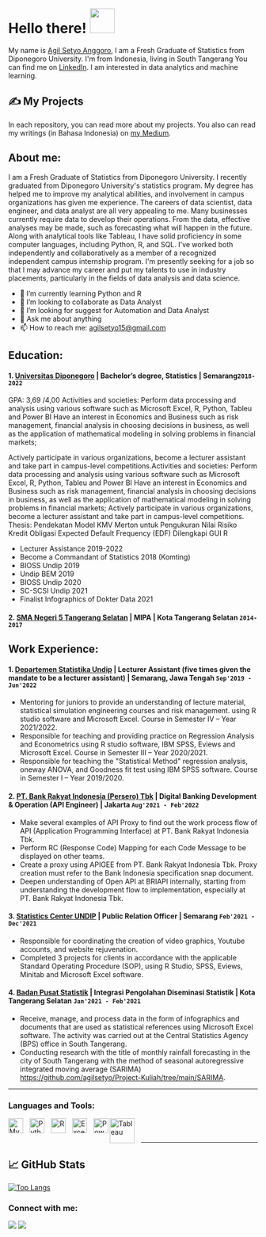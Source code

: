 # Hello there! <img src="https://raw.githubusercontent.com/MartinHeinz/MartinHeinz/master/wave.gif" width="50px">
My name is [Agil Setyo Anggoro](https://agilsetyo.github.io/), I am a Fresh Graduate of Statistics from Diponegoro University. I'm from Indonesia, living in South Tangerang You can find me on [LinkedIn](https://www.linkedin.com/in/agilsetyoanggoro/).
I am interested in data analytics and machine learning.

## &#x270d; My Projects
In each repository, you can read more about my projects. You also can read my writings (in Bahasa Indonesia) on [my Medium](https://medium.com/@agilsetyo).

## About me:

I am a Fresh Graduate of Statistics from Diponegoro University. I recently graduated from Diponegoro University's statistics program. My degree has helped me to improve my analytical abilities, and involvement in campus organizations has given me experience. The careers of data scientist, data engineer, and data analyst are all very appealing to me. Many businesses currently require data to develop their operations. From the data, effective analyses may be made, such as forecasting what will happen in the future. Along with analytical tools like Tableau, I have solid proficiency in some computer languages, including Python, R, and SQL. I've worked both independently and collaboratively as a member of a recognized independent campus internship program. I'm presently seeking for a job so that I may advance my career and put my talents to use in industry placements, particularly in the fields of data analysis and data science.
- 🌱 I’m currently learning Python and R
- 👯 I’m looking to collaborate as Data Analyst
- 🤔 I’m looking for suggest for Automation and Data Analyst
- 💬 Ask me about anything
- 📫 How to reach me: agilsetyo15@gmail.com

## Education:

#### 1. [Universitas Diponegoro](https://www.undip.ac.id/) | Bachelor’s degree, Statistics | Semarang`2018-2022`
GPA: 3,69 /4,00
Activities and societies: Perform data processing and analysis using various software such as Microsoft Excel, R, Python, Tableu and Power BI
Have an interest in Economics and Business such as risk management, financial analysis in choosing decisions in business, as well as the application of mathematical modeling in solving problems in financial markets;

Actively participate in various organizations, become a lecturer assistant and take part in campus-level competitions.Activities and societies: Perform data processing and analysis using various software such as Microsoft Excel, R, Python, Tableu and Power BI Have an interest in Economics and Business such as risk management, financial analysis in choosing decisions in business, as well as the application of mathematical modeling in solving problems in financial markets; Actively participate in various organizations, become a lecturer assistant and take part in campus-level competitions.
Thesis: Pendekatan Model KMV Merton untuk Pengukuran Nilai Risiko Kredit Obligasi Expected Default Frequency (EDF) Dilengkapi GUI R

- Lecturer Assistance 2019-2022
- Become a Commandant of Statistics 2018 (Komting)
- BIOSS Undip 2019
- Undip BEM 2019
- BIOSS Undip 2020
- SC-SCSI Undip 2021
- Finalist Infographics of Dokter Data 2021

 #### 2. [SMA Negeri 5 Tangerang Selatan](https://www.sman5kotatangsel.sch.id/) | MIPA | Kota Tangerang Selatan `2014-2017`

## Work Experience:

#### 1. [Departemen Statistika Undip](https://stat.fsm.undip.ac.id/v1/) | Lecturer Assistant (five times given the mandate to be a lecturer assistant) | Semarang, Jawa Tengah `Sep'2019 - Jun'2022`
  - Mentoring for juniors to provide an understanding of lecture material, statistical simulation engineering courses and risk management. using R studio software and Microsoft Excel. Course in Semester IV – Year 2021/2022. 
  - Responsible for teaching and providing practice on Regression Analysis and Econometrics using R studio software, IBM SPSS, Eviews and Microsoft Excel. Course in Semester III – Year 2020/2021. 
  - Responsible for teaching the "Statistical Method" regression analysis, oneway ANOVA, and Goodness fit test using IBM SPSS software. Course in Semester I – Year 2019/2020.

#### 2. [PT. Bank Rakyat Indonesia (Persero) Tbk](https://bri.co.id/) | Digital Banking Development & Operation (API Engineer) | Jakarta `Aug'2021 - Feb'2022`
   - Make several examples of API Proxy to find out the work process flow of API (Application Programming Interface) at PT. Bank Rakyat Indonesia Tbk.
   - Perform RC (Response Code) Mapping for each Code Message to be displayed on other teams.
   - Create a proxy using APIGEE from PT. Bank Rakyat Indonesia Tbk. Proxy creation must refer to the Bank Indonesia specification snap document.
   - Deepen understanding of Open API at BRIAPI internally, starting from understanding the development flow to implementation, especially at PT. Bank Rakyat Indonesia Tbk.
#### 3. [Statistics Center UNDIP](https://scundip.org/) | Public Relation Officer | Semarang `Feb'2021 - Dec'2021`
   - Responsible for coordinating the creation of video graphics, Youtube accounts, and website rejuvenation.
   - Completed 3 projects for clients in accordance with the applicable Standard Operating Procedure (SOP), using R Studio, SPSS, Eviews, Minitab and Microsoft Excel software.
#### 4. [Badan Pusat Statistik](https://tangselkota.bps.go.id/) | Integrasi Pengolahan Diseminasi Statistik | Kota Tangerang Selatan `Jan'2021 - Feb'2021`
   - Receive, manage, and process data in the form of infographics and documents that are used as statistical references using
Microsoft Excel software. The activity was carried out at the Central Statistics Agency (BPS) office in South Tangerang.
   - Conducting research with the title of monthly rainfall forecasting in the city of South Tangerang with the method of seasonal
autoregressive integrated moving average (SARIMA) https://github.com/agilsetyo/Project-Kuliah/tree/main/SARIMA.
---

### Languages and Tools:

[<img align="left" alt="MySQL" width="30px" src="https://cdn.jsdelivr.net/gh/devicons/devicon/icons/mysql/mysql-original.svg" style="padding-right:10px;" />][webdev]
[<img align="left" alt="Python" width="30px" src="https://upload.wikimedia.org/wikipedia/commons/thumb/c/c3/Python-logo-notext.svg/110px-Python-logo-notext.svg.png?20100317150552" style="padding-right:10px;" />][webdev]
[<img align="left" alt="R" width="30px" src="https://cdn.icon-icons.com/icons2/277/PNG/512/RStudio_30177.png" style="padding-right:10px;" />][webdev]
[<img align="left" alt="Excel" width="30px" src="https://is2-ssl.mzstatic.com/image/thumb/Purple126/v4/a8/fd/5a/a8fd5a84-c6f1-355f-3b9f-6e86598efaa3/XCEL.png/1200x630bb.png" style="padding-right:10px;" />][webdev]
[<img align="left" alt="Power BI" width="30px" src="https://powerbi.microsoft.com/pictures/application-logos/svg/powerbi.svg" style="padding-right:0px;" />][webdev]
[<img align="left" alt="Tableau" width="50px" src="https://logos-world.net/wp-content/uploads/2021/10/Tableau-Symbol.png" style="padding-right:10px;" />][webdev]

<br />
<br />

---
## &#x1f4c8; GitHub Stats
[![Top Langs](https://github-readme-stats.vercel.app/api/top-langs/?username=agilsetyo)](https://github.com/anuraghazra/github-readme-stats)


### Connect with me:

[![](https://img.shields.io/badge/linkedin-%230077B5.svg?style=for-the-badge&logo=linkedin&logoColor=white)](https://www.linkedin.com/in/agilsetyoanggoro/)
[![](https://img.shields.io/badge/<handle>-%23E4405F.svg?style=for-the-badge&logo=Instagram&logoColor=white)](https://www.instagram.com/agilstyo/)


[webdev]: https://github.com/agilsetyo/agilsetyo



